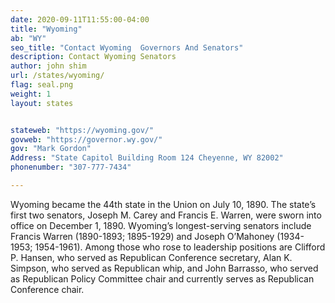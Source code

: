 ```yaml
---
date: 2020-09-11T11:55:00-04:00
title: "Wyoming"
ab: "WY"
seo_title: "Contact Wyoming  Governors And Senators"
description: Contact Wyoming Senators
author: john shim
url: /states/wyoming/
flag: seal.png
weight: 1
layout: states


stateweb: "https://wyoming.gov/"
govweb: "https://governor.wy.gov/"
gov: "Mark Gordon"
Address: "State Capitol Building Room 124 Cheyenne, WY 82002"
phonenumber: "307-777-7434"

---
```


Wyoming became the 44th state in the Union on July 10, 1890. The state’s first two senators, Joseph M. Carey and Francis E. Warren, were sworn into office on December 1, 1890. Wyoming’s longest-serving senators include Francis Warren (1890-1893; 1895-1929) and Joseph O’Mahoney (1934-1953; 1954-1961). Among those who rose to leadership positions are Clifford P. Hansen, who served as Republican Conference secretary, Alan K. Simpson, who served as Republican whip, and John Barrasso, who served as Republican Policy Committee chair and currently serves as Republican Conference chair.